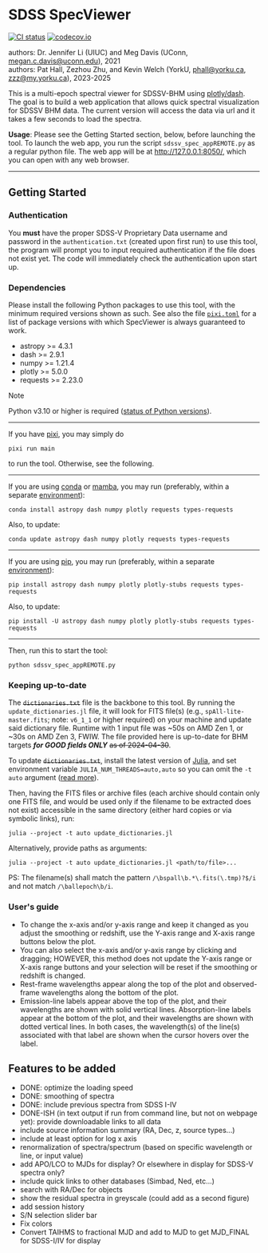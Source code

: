 # SDSS SpecViewer
[![CI status](https://github.com/Heptazhou/SDSS-SpecViewer/actions/workflows/CI.yml/badge.svg)](https://github.com/Heptazhou/SDSS-SpecViewer/actions/workflows/CI.yml)
[![codecov.io](https://codecov.io/gh/Heptazhou/SDSS-SpecViewer/branch/master/graph/badge.svg)](https://app.codecov.io/gh/Heptazhou/SDSS-SpecViewer)

authors: Dr. Jennifer Li (UIUC) and Meg Davis (UConn, <megan.c.davis@uconn.edu>), 2021 <br />
authors: Pat Hall, Zezhou Zhu, and Kevin Welch (YorkU, <phall@yorku.ca>, <zzz@my.yorku.ca>), 2023-2025

This is a multi-epoch spectral viewer for SDSSV-BHM using [plotly/dash](https://dash.plotly.com/). The goal is to build a web application that allows quick spectral visualization for SDSSV BHM data. The current version will access the data via url and it takes a few seconds to load the spectra.

**Usage**: Please see the Getting Started section, below, before launching the tool. To launch the web app, you run the script `sdssv_spec_appREMOTE.py` as a regular python file. The web app will be at <http://127.0.0.1:8050/>, which you can open with any web browser.

*****
## Getting Started

### Authentication

You **must** have the proper SDSS-V Proprietary Data username and password in the `authentication.txt` (created upon first run) to use this tool, the program will prompt you to input required authentication if the file does not exist yet. The code will immediately check the authentication upon start up.

### Dependencies
Please install the following Python packages to use this tool, with the minimum required versions shown as such. See also the file [`pixi.toml`](pixi.toml) for a list of package versions with which SpecViewer is always guaranteed to work.
- astropy  >= 4.3.1
- dash     >= 2.9.1
- numpy    >= 1.21.4
- plotly   >= 5.0.0
- requests >= 2.23.0

> [!NOTE]
> Python v3.10 or higher is required ([status of Python versions](https://devguide.python.org/versions/)).

*****
If you have [pixi](https://pixi.sh/latest/), you may simply do
```shell
pixi run main
```
to run the tool. Otherwise, see the following.

*****
If you are using [conda](https://docs.conda.io/) or [mamba](https://mamba.readthedocs.io/), you may run (preferably, within a separate [environment](https://docs.conda.io/projects/conda/en/latest/user-guide/getting-started.html#creating-environments)):
```shell
conda install astropy dash numpy plotly requests types-requests
```
Also, to update:
```shell
conda update astropy dash numpy plotly requests types-requests
```

*****
If you are using [pip](https://pip.pypa.io/), you may run (preferably, within a separate [environment](https://packaging.python.org/en/latest/tutorials/installing-packages/#creating-virtual-environments)):
```shell
pip install astropy dash numpy plotly plotly-stubs requests types-requests
```
Also, to update:
```shell
pip install -U astropy dash numpy plotly plotly-stubs requests types-requests
```

*****
Then, run this to start the tool:
```shell
python sdssv_spec_appREMOTE.py
```


### Keeping up-to-date

The ~~`dictionaries.txt`~~ file is the backbone to this tool. By running the `update_dictionaries.jl` file, it will look for FITS file(s) (e.g., `spAll-lite-master.fits`; note: `v6_1_1` or higher required) on your machine and update said dictionary file. Runtime with 1 input file was ~50s on AMD Zen 1, or ~30s on AMD Zen 3, FWIW. The file provided here is up-to-date for BHM targets ***for GOOD fields ONLY*** ~~as of 2024-04-30~~.

To update ~~`dictionaries.txt`~~, install the latest version of [Julia](https://julialang.org/), and set environment variable `JULIA_NUM_THREADS=auto,auto` so you can omit the `-t auto` argument ([read more](https://docs.julialang.org/en/v1/manual/multi-threading/)).

Then, having the FITS files or archive files (each archive should contain only one FITS file, and would be used only if the filename to be extracted does not exist) accessible in the same directory (either hard copies or via symbolic links), run:
```shell
julia --project -t auto update_dictionaries.jl
```
Alternatively, provide paths as arguments:
```shell
julia --project -t auto update_dictionaries.jl <path/to/file>...
```
PS: The filename(s) shall match the pattern `/\bspall\b.*\.fits(\.tmp)?$/i` and not match `/\ballepoch\b/i`.


### User's guide
- To change the x-axis and/or y-axis range and keep it changed as you adjust the smoothing or redshift, use the Y-axis range and X-axis range buttons below the plot.
- You can also select the x-axis and/or y-axis range by clicking and dragging; HOWEVER, this method does not update the Y-axis range or X-axis range buttons and your selection will be reset if the smoothing or redshift is changed.
- Rest-frame wavelengths appear along the top of the plot and observed-frame wavelengths along the bottom of the plot.
- Emission-line labels appear above the top of the plot, and their wavelengths are shown with solid vertical lines. Absorption-line labels appear at the bottom of the plot, and their wavelengths are shown with dotted vertical lines. In both cases, the wavelength(s) of the line(s) associated with that label are shown when the cursor hovers over the label.


## Features to be added
- DONE: optimize the loading speed
- DONE: smoothing of spectra
- DONE: include previous spectra from SDSS I-IV
- DONE-ISH (in text output if run from command line, but not on webpage yet): provide downloadable links to all data
- include source information summary (RA, Dec, z, source types...)
- include at least option for log x axis
- renormalization of spectra/spectrum (based on specific wavelength or line, or input value)
- add APO/LCO to MJDs for display? Or elsewhere in display for SDSS-V spectra only?
- include quick links to other databases (Simbad, Ned, etc...)
- search with RA/Dec for objects
- show the residual spectra in greyscale (could add as a second figure)
- add session history
- S/N selection slider bar
- Fix colors
- Convert TAIHMS to fractional MJD and add to MJD to get MJD_FINAL for SDSS-I/IV for display
